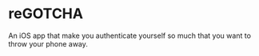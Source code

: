 # reGOTCHA
An iOS app that make you authenticate yourself so much that you want to throw your phone away.

